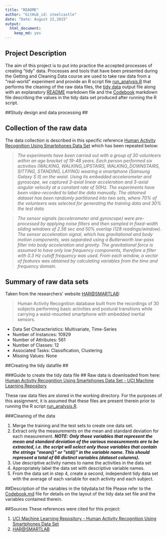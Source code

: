 ```yaml
---
title: "README"
author: "GitHub_id: steelcastle"
date: "Date: August 22,2015"
output:
  html_document:
    keep_md: yes
---
```


## Project Description ##

The aim of this project is to put into practice the accepted processes
of creating "tidy" data. Processes and tools that have been presented 
during the Getting and Cleaning Data course are used to take raw data
from a "real-world" experiment and provide an R script file [run_analysis.R](https://github.com/steelcastle/G_and_C_Data_CourseProject/blob/master/run_analysis.R) that
performs the cleaning of the raw data files, the [tidy data](https://github.com/steelcastle/G_and_C_Data_CourseProject/blob/master/tidydata.txt) output file
along with an explanatory [README](#) markdown file and the [Codebook](https://github.com/steelcastle/G_and_C_Data_CourseProject/blob/master/Codebook.md) markdown file describing the values in the tidy data set produced after running the R script.

##Study design and data processing ##

<h2>Collection of the raw data</h2>

The data collection is described in this specific reference [Human Activity Recognition Using Smartphones Data Set](http://archive.ics.uci.edu/ml/datasets/Human+Activity+Recognition+Using+Smartphones#) which has been repeated below:

>*The experiments have been carried out with a group of 30 volunteers within
an age bracket of 19-48 years. Each person performed six activities (WALKING,
WALKING\_UPSTAIRS, WALKING\_DOWNSTAIRS, SITTING, STANDING, LAYING) wearing a
smartphone (Samsung Galaxy S II) on the waist. Using its embedded accelerometer
and gyroscope, we captured 3-axial linear acceleration and 3-axial angular
velocity at a constant rate of 50Hz. The experiments have been video-recorded to
label the data manually. The obtained dataset has been randomly partitioned into
two sets, where 70% of the volunteers was selected for generating the training
data and 30% the test data.*

>*The sensor signals (accelerometer and gyroscope) were pre-processed by
applying noise filters and then sampled in fixed-width sliding windows of 2.56
sec and 50% overlap (128 readings/window). The sensor acceleration signal, which
has gravitational and body motion components, was separated using a Butterworth
low-pass filter into body acceleration and gravity. The gravitational force is
assumed to have only low frequency components, therefore a filter with 0.3 Hz
cutoff frequency was used. From each window, a vector of features was obtained
by calculating variables from the time and frequency domain.*

## Summary of raw data sets
Taken from the researchers' website [HAR@SMARTLAB](https://sites.google.com/site/harsmartlab/):

>Human Activity Recognition database built from the recordings of 30 subjects performing basic activities and postural transitions while carrying a waist-mounted smartphone with embedded inertial sensors.
- Data Set Characteristics: Multivariate, Time-Series
- Number of Instances: 10929
- Number of Attributes: 561
- Number of Classes: 12
- Associated Tasks: Classification, Clustering
- Missing Values: None

##Creating the tidy datafile ##

###Guide to create the tidy data file ##
Raw data is downloaded from here: [Human Activity Recognition Using Smartphones Data Set - UCI Machine Learning Repository](https://d396qusza40orc.cloudfront.net/getdata%2Fprojectfiles%2FUCI%20HAR%20Dataset.zip)

These raw data files are stored in the working directory. For the purposes of this assignment, it is assumed that these files are present therein prior to running the R script [run_analysis.R](https://github.com/steelcastle/G_and_C_Data_CourseProject/blob/master/run_analysis.R).

###Cleaning of the data

1. Merge the training and the test sets to create one data set.
2. Extract only the measurements on the mean and standard deviation for each measurement. **_NOTE: Only those variables that represent the mean and standard deviation of the various measurements are to be extracted, i.e. the script will select only those variables that contain the strings "mean()" or "std()" in the variable name. This should represent a total of 66 distinct variables (dataset columns)._**
3. Use descriptive activity names to name the activities in the data set
4. Appropriately label the data set with descriptive variable names. 
5. From the data set in step 4, create a second, independent tidy data set with the average of each variable for each activity and each subject.

##Description of the variables in the tidydata.txt file
Please refer to the [Codebook.md](https://github.com/steelcastle/G_and_C_Data_CourseProject/blob/master/Codebook.md) file for details on the layout of the tidy data set file and the variables contained therein.



##Sources
These references were cited for this project:

1. [UCI Machine Learning Repository - Human Activity Recognition Using Smartphones Data Set](http://archive.ics.uci.edu/ml/datasets/Human+Activity+Recognition+Using+Smartphones#)
2. [HAR@SMARTLAB](https://sites.google.com/site/harsmartlab/)

